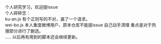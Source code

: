 个人研究学习，欢迎提issue  
 个人碎碎念：  
   ku-an.js 有个正则写的不对，漏了一个请求。  
   wei-bo.js 本人重度微博用户，原本仓库不能提issue 自己动手清理 重点是对于热搜部分进行了删选。  
   ..... 以后再有用到的脚本还会继续更新。  
